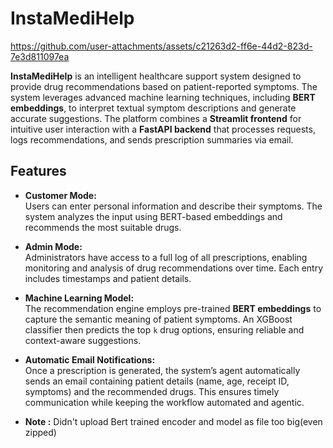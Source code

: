 # InstaMediHelp

https://github.com/user-attachments/assets/c21263d2-ff6e-44d2-823d-7e3d811097ea

**InstaMediHelp** is an intelligent healthcare support system designed to provide drug recommendations based on patient-reported symptoms. The system leverages advanced machine learning techniques, including **BERT embeddings**, to interpret textual symptom descriptions and generate accurate suggestions. The platform combines a **Streamlit frontend** for intuitive user interaction with a **FastAPI backend** that processes requests, logs recommendations, and sends prescription summaries via email.

## Features

- **Customer Mode:**  
  Users can enter personal information and describe their symptoms. The system analyzes the input using BERT-based embeddings and recommends the most suitable drugs.

- **Admin Mode:**  
  Administrators have access to a full log of all prescriptions, enabling monitoring and analysis of drug recommendations over time. Each entry includes timestamps and patient details.

- **Machine Learning Model:**  
  The recommendation engine employs pre-trained **BERT embeddings** to capture the semantic meaning of patient symptoms. An XGBoost classifier then predicts the top `k` drug options, ensuring reliable and context-aware suggestions.

- **Automatic Email Notifications:**  
  Once a prescription is generated, the system’s agent automatically sends an email containing patient details (name, age, receipt ID, symptoms) and the recommended drugs. This ensures timely communication while keeping the workflow automated and agentic.

- **Note :** Didn't upload Bert trained encoder and model as file too big(even zipped) 
